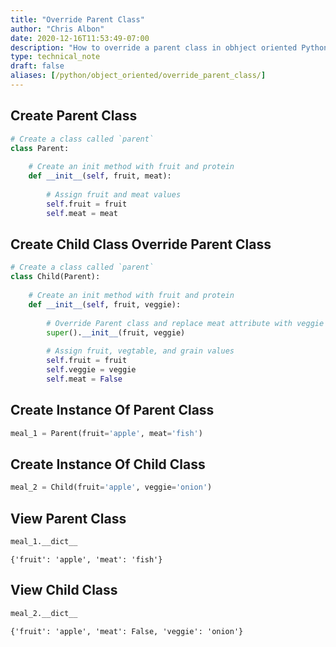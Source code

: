 ```yaml
---
title: "Override Parent Class"
author: "Chris Albon"
date: 2020-12-16T11:53:49-07:00
description: "How to override a parent class in obhject oriented Python."
type: technical_note
draft: false
aliases: [/python/object_oriented/override_parent_class/]
---
```

## Create Parent Class


```python
# Create a class called `parent`
class Parent:
    
    # Create an init method with fruit and protein
    def __init__(self, fruit, meat):
        
        # Assign fruit and meat values
        self.fruit = fruit
        self.meat = meat
```

## Create Child Class Override Parent Class


```python
# Create a class called `parent`
class Child(Parent):
    
    # Create an init method with fruit and protein
    def __init__(self, fruit, veggie):
        
        # Override Parent class and replace meat attribute with veggie attribute
        super().__init__(fruit, veggie)
        
        # Assign fruit, vegtable, and grain values
        self.fruit = fruit
        self.veggie = veggie
        self.meat = False
```

## Create Instance Of Parent Class


```python
meal_1 = Parent(fruit='apple', meat='fish')
```

## Create Instance Of Child Class


```python
meal_2 = Child(fruit='apple', veggie='onion')
```

## View Parent Class


```python
meal_1.__dict__
```




    {'fruit': 'apple', 'meat': 'fish'}



## View Child Class


```python
meal_2.__dict__
```




    {'fruit': 'apple', 'meat': False, 'veggie': 'onion'}


